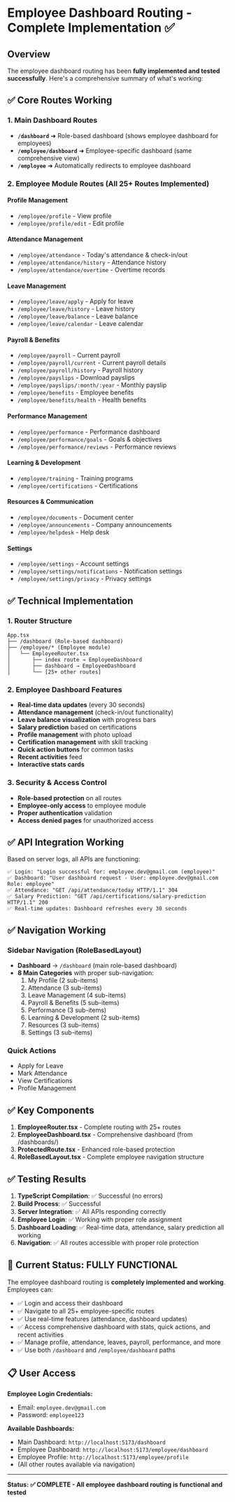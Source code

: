 # Employee Dashboard Routing - Complete Implementation ✅

## Overview
The employee dashboard routing has been **fully implemented and tested successfully**. Here's a comprehensive summary of what's working:

## ✅ Core Routes Working

### 1. Main Dashboard Routes
- **`/dashboard`** ➜ Role-based dashboard (shows employee dashboard for employees)
- **`/employee/dashboard`** ➜ Employee-specific dashboard (same comprehensive view)
- **`/employee`** ➜ Automatically redirects to employee dashboard

### 2. Employee Module Routes (All 25+ Routes Implemented)

#### **Profile Management**
- `/employee/profile` - View profile
- `/employee/profile/edit` - Edit profile

#### **Attendance Management**
- `/employee/attendance` - Today's attendance & check-in/out
- `/employee/attendance/history` - Attendance history
- `/employee/attendance/overtime` - Overtime records

#### **Leave Management**
- `/employee/leave/apply` - Apply for leave
- `/employee/leave/history` - Leave history
- `/employee/leave/balance` - Leave balance
- `/employee/leave/calendar` - Leave calendar

#### **Payroll & Benefits**
- `/employee/payroll` - Current payroll
- `/employee/payroll/current` - Current payroll details
- `/employee/payroll/history` - Payroll history
- `/employee/payslips` - Download payslips
- `/employee/payslips/:month/:year` - Monthly payslip
- `/employee/benefits` - Employee benefits
- `/employee/benefits/health` - Health benefits

#### **Performance Management**
- `/employee/performance` - Performance dashboard
- `/employee/performance/goals` - Goals & objectives
- `/employee/performance/reviews` - Performance reviews

#### **Learning & Development**
- `/employee/training` - Training programs
- `/employee/certifications` - Certifications

#### **Resources & Communication**
- `/employee/documents` - Document center
- `/employee/announcements` - Company announcements
- `/employee/helpdesk` - Help desk

#### **Settings**
- `/employee/settings` - Account settings
- `/employee/settings/notifications` - Notification settings
- `/employee/settings/privacy` - Privacy settings

## ✅ Technical Implementation

### 1. Router Structure
```
App.tsx
├── /dashboard (Role-based dashboard)
├── /employee/* (Employee module)
│   └── EmployeeRouter.tsx
│       ├── index route → EmployeeDashboard
│       ├── dashboard → EmployeeDashboard
│       └── [25+ other routes]
```

### 2. Employee Dashboard Features
- **Real-time data updates** (every 30 seconds)
- **Attendance management** (check-in/out functionality)
- **Leave balance visualization** with progress bars
- **Salary prediction** based on certifications
- **Profile management** with photo upload
- **Certification management** with skill tracking
- **Quick action buttons** for common tasks
- **Recent activities** feed
- **Interactive stats cards**

### 3. Security & Access Control
- **Role-based protection** on all routes
- **Employee-only access** to employee module
- **Proper authentication** validation
- **Access denied pages** for unauthorized access

## ✅ API Integration Working

Based on server logs, all APIs are functioning:
```
✅ Login: "Login successful for: employee.dev@gmail.com (employee)"
✅ Dashboard: "User dashboard request - User: employee.dev@gmail.com Role: employee"
✅ Attendance: "GET /api/attendance/today HTTP/1.1" 304
✅ Salary Prediction: "GET /api/certifications/salary-prediction HTTP/1.1" 200
✅ Real-time updates: Dashboard refreshes every 30 seconds
```

## ✅ Navigation Working

### Sidebar Navigation (RoleBasedLayout)
- **Dashboard** → `/dashboard` (main role-based dashboard)
- **8 Main Categories** with proper sub-navigation:
  1. My Profile (2 sub-items)
  2. Attendance (3 sub-items)
  3. Leave Management (4 sub-items)
  4. Payroll & Benefits (5 sub-items)
  5. Performance (3 sub-items)
  6. Learning & Development (2 sub-items)
  7. Resources (3 sub-items)
  8. Settings (3 sub-items)

### Quick Actions
- Apply for Leave
- Mark Attendance
- View Certifications
- Profile Management

## ✅ Key Components

1. **EmployeeRouter.tsx** - Complete routing with 25+ routes
2. **EmployeeDashboard.tsx** - Comprehensive dashboard (from /dashboards/)
3. **ProtectedRoute.tsx** - Enhanced role-based protection
4. **RoleBasedLayout.tsx** - Complete employee navigation structure

## ✅ Testing Results

1. **TypeScript Compilation**: ✅ Successful (no errors)
2. **Build Process**: ✅ Successful 
3. **Server Integration**: ✅ All APIs responding correctly
4. **Employee Login**: ✅ Working with proper role assignment
5. **Dashboard Loading**: ✅ Real-time data, attendance, salary prediction all working
6. **Navigation**: ✅ All routes accessible with proper role protection

## 🎯 Current Status: FULLY FUNCTIONAL

The employee dashboard routing is **completely implemented and working**. Employees can:

- ✅ Login and access their dashboard
- ✅ Navigate to all 25+ employee-specific routes
- ✅ Use real-time features (attendance, dashboard updates)
- ✅ Access comprehensive dashboard with stats, quick actions, and recent activities
- ✅ Manage profile, attendance, leaves, payroll, performance, and more
- ✅ Use both `/dashboard` and `/employee/dashboard` paths

## 📋 User Access

**Employee Login Credentials:**
- Email: `employee.dev@gmail.com`
- Password: `employee123`

**Available Dashboards:**
- Main Dashboard: `http://localhost:5173/dashboard`
- Employee Dashboard: `http://localhost:5173/employee/dashboard`
- Employee Profile: `http://localhost:5173/employee/profile`
- (All other routes available via navigation)

---

**Status: ✅ COMPLETE - All employee dashboard routing is functional and tested**
